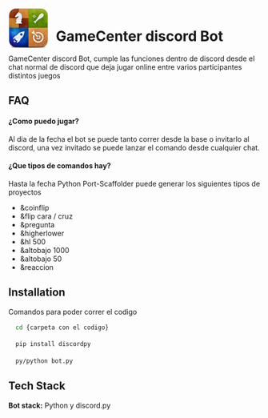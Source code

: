 <img src="app.png" width="80" align="left" style="margin-right:15px;" />

<h1>GameCenter discord Bot</h1>

GameCenter discord Bot, cumple las funciones dentro de discord desde el chat normal de discord que deja jugar online entre varios participantes distintos juegos





## FAQ

#### ¿Como puedo jugar?

Al dia de la fecha el bot se puede tanto correr desde la base o invitarlo al discord, una vez invitado se puede lanzar el comando desde cualquier chat.

#### ¿Que tipos de comandos hay?

Hasta la fecha Python Port-Scaffolder puede generar los siguientes tipos de proyectos

- &coinflip
- &flip cara / cruz
- &pregunta
- &higherlower       
- &hl 500           
- &altobajo 1000     
- &altobajo 50
- &reaccion

## Installation


Comandos para poder correr el codigo

```bash
  cd {carpeta con el codigo}

  pip install discordpy

  py/python bot.py
```

    
## Tech Stack

**Bot stack:** Python y discord.py
